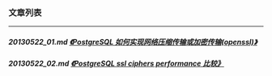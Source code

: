 ### 文章列表  
----  
##### 20130522_01.md   [《PostgreSQL 如何实现网络压缩传输或加密传输(openssl)》](20130522_01.md)  
##### 20130522_02.md   [《PostgreSQL ssl ciphers performance 比较》](20130522_02.md)  
